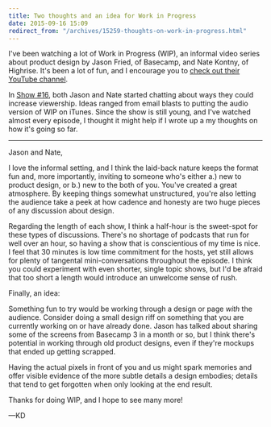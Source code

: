```yaml
---
title: Two thoughts and an idea for Work in Progress
date: 2015-09-16 15:09
redirect_from: "/archives/15259-thoughts-on-work-in-progress.html"
---
```



I've been watching a lot of Work in Progress (WIP), an informal video series about product design by Jason Fried, of Basecamp, and Nate Kontny, of Highrise. It's been a lot of fun, and I encourage you to [check out their YouTube channel](https://www.youtube.com/channel/UCDvHTqzl1H6j9JKHiQZn4Cw). 

In [Show #16](https://www.youtube.com/watch?v=HITjjXdbsd4), both Jason and Nate started chatting about ways they could increase viewership. Ideas ranged from email blasts to putting the audio version of WIP on iTunes. Since the show is still young, and I've watched almost every episode, I thought it might help if I wrote up a my thoughts on how it's going so far. 

---

Jason and Nate,

I love the informal setting, and I think the laid-back nature keeps the format fun and, more importantly, inviting to someone who's either a.) new to product design, or b.) new to the both of you. You've created a great atmosphere. By keeping things somewhat unstructured, you're also letting the audience take a peek at how cadence and honesty are two huge pieces of any discussion about design. 

Regarding the length of each show, I think a half-hour is the sweet-spot for these types of discussions. There's no shortage of podcasts that run for well over an hour, so having a show that is conscientious of my time is nice. I feel that 30 minutes is low time commitment for the hosts, yet still allows for plenty of tangental mini-conversations throughout the episode. I think you could experiment with even shorter, single topic shows, but I'd be afraid that  too short a length would introduce an unwelcome sense of rush. 

Finally, an idea: 

Something fun to try would be working through a design or page _with_ the audience. Consider doing a small design riff on something that you are currently working on or have already done. Jason has talked about sharing some of the screens from Basecamp 3 in a month or so, but I think there's potential in working through old product designs, even if they're mockups that ended up getting scrapped. 

Having the actual pixels in front of you and us might spark memories and offer visible evidence of the more subtle details a design embodies; details that tend to get forgotten when only looking at the end result. 

Thanks for doing WIP, and I hope to see many more!

&mdash;KD
